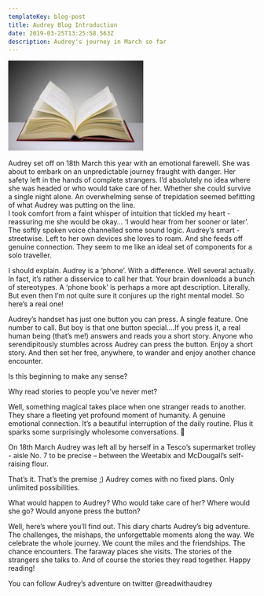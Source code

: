 ```yaml
---
templateKey: blog-post
title: Audrey Blog Introduction
date: 2019-03-25T13:25:58.563Z
description: Audrey's journey in March so far
---
```

![A random book](/static/images/uploads/book.jpeg "A picture of a random book")

Audrey set off on 18th March this year with an emotional farewell. She was about to embark on an unpredictable journey fraught with danger. Her safety left in the hands of complete strangers. 
I’d absolutely no idea where she was headed or who would take care of her. Whether she could survive a single night alone. An overwhelming sense of trepidation seemed befitting of what Audrey was putting on the line.\
I took comfort from a faint whisper of intuition that tickled my heart - reassuring me she would be okay… ‘I would hear from her sooner or later’. The softly spoken voice channelled some sound logic. Audrey’s smart - streetwise. Left to her own devices she loves to roam. And she feeds off genuine connection. 
They seem to me like an ideal set of components for a solo traveller. 

I should explain. Audrey is a ‘phone’. With a difference. Well several actually. In fact, it’s rather a disservice to call her that. Your brain downloads a bunch of stereotypes. 
A ‘phone book’ is perhaps a more apt description. Literally. But even then I’m not quite sure it conjures up the right mental model. So here’s a real one!

Audrey’s handset has just one button you can press. A single feature. One number to call. But boy is that one button special….If you press it, a real human being (that’s me!) answers and reads you a short story. Anyone who serendipitously stumbles across Audrey can press the button. Enjoy a short story. And then set her free, anywhere, to wander and enjoy another chance encounter. 

Is this beginning to make any sense? 

Why read stories to people you’ve never met? 

Well, something magical takes place when one stranger reads to another. They share a fleeting yet profound moment of humanity. A genuine emotional connection. It’s a beautiful interruption of the daily routine. Plus it sparks some surprisingly wholesome conversations.  

On 18th March Audrey was left all by herself in a Tesco’s supermarket trolley - aisle No.  7 to be precise – between the Weetabix and McDougall’s self-raising flour. 

That’s it. That’s the premise ;) Audrey comes with no fixed plans. Only unlimited possibilities. 

What would happen to Audrey?  Who would take care of her? Where would she go? Would anyone press the button?  

Well, here’s where you’ll find out. This diary charts Audrey’s big adventure. The challenges, the mishaps, the unforgettable moments along the way. We celebrate the whole journey. We count the miles and the friendships. The chance encounters. The faraway places she visits. The stories of the strangers she talks to. And of course the stories they read together. 
Happy reading!

You can follow Audrey’s adventure on twitter @readwithaudrey
